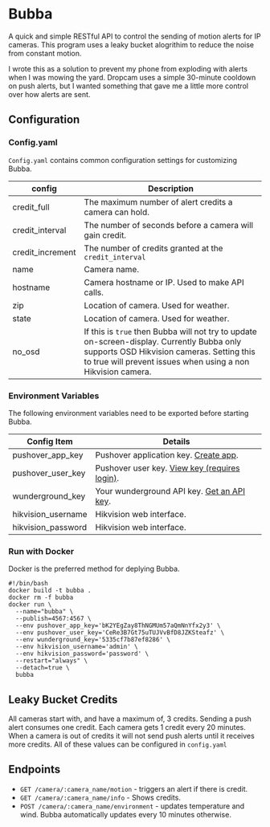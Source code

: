 # Bubba

A quick and simple RESTful API to control the sending of motion alerts for IP cameras. This program uses a leaky bucket alogrithim to reduce the noise from constant motion.

I wrote this as a solution to prevent my phone from exploding with alerts when I was mowing the yard. Dropcam uses a simple 30-minute cooldown on push alerts, but I wanted something that gave me a little more control over how alerts are sent.

## Configuration

### Config.yaml

`Config.yaml` contains common configuration settings for customizing Bubba.

| config           |  Description  |
|------------------|---------------|
| credit_full      | The maximum number of alert credits a camera can hold. |
| credit_interval  | The number of seconds before a camera will gain credit. |
| credit_increment | The number of credits granted at the `credit_interval` |
| name             | Camera name. |
| hostname         | Camera hostname or IP. Used to make API calls. |
| zip              | Location of camera. Used for weather. |
| state            | Location of camera. Used for weather. |
| no_osd           | If this is `true` then Bubba will not try to update on-screen-display. Currently Bubba only supports OSD Hikvision cameras. Setting this to true will prevent issues when using a non Hikvision camera. |

### Environment Variables

The following environment variables need to be exported before starting Bubba.

| Config Item | Details |
|-------------|---------|
| pushover_app_key   | Pushover application key. [Create app](https://pushover.net/apps/build). |
| pushover_user_key  | Pushover user key. [View key (requires login)](https://pushover.net/). |
| wunderground_key   | Your wunderground API key. [Get an API key](http://www.wunderground.com/weather/api/d/login.html). |
| hikvision_username | Hikvision web interface. |
| hikvision_password | Hikvision web interface. |

### Run with Docker

Docker is the preferred method for deplying Bubba. 

```
#!/bin/bash
docker build -t bubba .
docker rm -f bubba
docker run \
  --name="bubba" \
  --publish=4567:4567 \
  --env pushover_app_key='bK2YEgZay8ThNGMUm57aQmNnYfx2y3' \
  --env pushover_user_key='CeRe3B7Gt75uTUJVvBfD8JZKSteafz' \
  --env wunderground_key='5335cf7b87ef8286' \
  --env hikvision_username='admin' \
  --env hikvision_password='password' \
  --restart="always" \
  --detach=true \
  bubba
```

## Leaky Bucket Credits
All cameras start with, and have a maximum of, 3 credits. Sending a push alert consumes one credit. Each camera gets 1 credit every 20 minutes. When a camera is out of credits it will not send push alerts until it receives more credits. All of these values can be configured in `config.yaml`

## Endpoints
* `GET /camera/:camera_name/motion` - triggers an alert if there is credit.
* `GET /camera/:camera_name/info` - Shows credits.
* `POST /camera/:camera_name/environment` - updates temperature and wind. Bubba automatically updates every 10 minutes otherwise.
